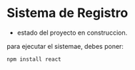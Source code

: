 <H1> Sistema de Registro</H1>

- estado del proyecto en construccion.

para ejecutar el sistemae, debes poner:

```npm install react```
